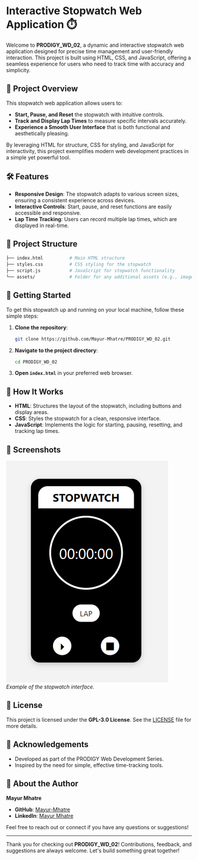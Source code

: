 # Interactive Stopwatch Web Application ⏱️

Welcome to **PRODIGY_WD_02**, a dynamic and interactive stopwatch web application designed for precise time management and user-friendly interaction. This project is built using HTML, CSS, and JavaScript, offering a seamless experience for users who need to track time with accuracy and simplicity.

## 🌟 Project Overview

This stopwatch web application allows users to:

- **Start, Pause, and Reset** the stopwatch with intuitive controls.
- **Track and Display Lap Times** to measure specific intervals accurately.
- **Experience a Smooth User Interface** that is both functional and aesthetically pleasing.

By leveraging HTML for structure, CSS for styling, and JavaScript for interactivity, this project exemplifies modern web development practices in a simple yet powerful tool.

## 🛠️ Features

- **Responsive Design**: The stopwatch adapts to various screen sizes, ensuring a consistent experience across devices.
- **Interactive Controls**: Start, pause, and reset functions are easily accessible and responsive.
- **Lap Time Tracking**: Users can record multiple lap times, which are displayed in real-time.

## 📂 Project Structure

```graphql
├── index.html          # Main HTML structure
├── styles.css          # CSS styling for the stopwatch
├── script.js           # JavaScript for stopwatch functionality
└── assets/             # Folder for any additional assets (e.g., images, icons)
```

## 🚀 Getting Started

To get this stopwatch up and running on your local machine, follow these simple steps:

1. **Clone the repository**:
   ```bash
   git clone https://github.com/Mayur-Mhatre/PRODIGY_WD_02.git
   ```
2. **Navigate to the project directory**:
   ```bash
   cd PRODIGY_WD_02
   ```
3. **Open `index.html`** in your preferred web browser.

## 🔧 How It Works

- **HTML**: Structures the layout of the stopwatch, including buttons and display areas.
- **CSS**: Styles the stopwatch for a clean, responsive interface.
- **JavaScript**: Implements the logic for starting, pausing, resetting, and tracking lap times.

## 🎨 Screenshots

![Stopwatch UI](stopwatch_screenshot.png)  
*Example of the stopwatch interface.*

## 📝 License

This project is licensed under the **GPL-3.0 License**. See the [LICENSE](LICENSE) file for more details.

## 🙌 Acknowledgements

- Developed as part of the PRODIGY Web Development Series.
- Inspired by the need for simple, effective time-tracking tools.

## 👤 About the Author

**Mayur Mhatre**

- **GitHub**: [Mayur-Mhatre](https://github.com/Mayur-Mhatre/)
- **LinkedIn**: [Mayur Mhatre](https://www.linkedin.com/in/mayurmhatre/)

Feel free to reach out or connect if you have any questions or suggestions!

---

Thank you for checking out **PRODIGY_WD_02**! Contributions, feedback, and suggestions are always welcome. Let's build something great together!
